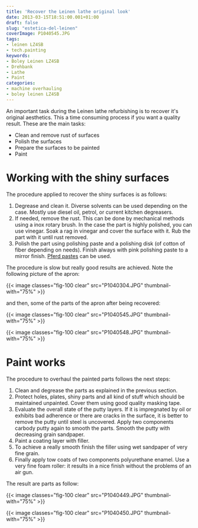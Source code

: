 ```yaml
---
title: 'Recover the Leinen lathe original look'
date: 2013-03-15T18:51:00.001+01:00
draft: false
slug: "estetica-del-leinen"
coverImage: P1040545.JPG
tags:
- leinen LZ4SB
- tech.painting
keywords:
- Boley Leinen LZ4SB
- Drehbank
- Lathe
- Paint
categories:
- machine overhauling
- boley leinen LZ4SB
---
```


An important task during the Leinen lathe refurbishing is to recover
it's original aesthetics. This a time consuming process if you want a
quality result. These are the main tasks:

* Clean and remove rust of surfaces
* Polish the surfaces
* Prepare the surfaces to be painted
* Paint

<!--more-->

# Working with the shiny surfaces

The procedure applied to recover the shiny surfaces is as follows:

1. Degrease and clean it. Diverse solvents can be used depending on
   the case. Mostly use diesel oil, petrol, or current kitchen
   degreasers.
2. If needed, remove the rust. This can be done by mechanical methods
   using a inox rotary brush. In the case the part is highly polished,
   you can use vinegar. Soak a rag in vinegar and cover the surface
   with it. Rub the part with it until rust removed.
3. Polish the part using polishing paste and a polishing disk (of
   cotton of fiber depending on needs). Finish always with pink
   polishing paste to a mirror finish. [Pferd
   pastes](https://www.pferd.com/media/PDF-US/tool-manual/katalog-4-wzh23-en-usa-ca_web.pdf) can be
   used.

The procedure is slow but really good results are achieved. Note the
following picture of the apron:

{{< image classes="fig-100 clear"  src="P1040304.JPG" thumbnail-with="75%" >}}

and then, some of the parts of the apron after being recovered:

{{< image classes="fig-100 clear"  src="P1040545.JPG" thumbnail-with="75%" >}}

{{< image classes="fig-100 clear"  src="P1040548.JPG" thumbnail-with="75%" >}}


# Paint works

The procedure to overhaul the painted parts follows the next steps:

1. Clean and degrease the parts as explained in the previous section.
2. Protect holes, plates, shiny parts and all kind of stuff which
   should be maintained unpainted. Cover them using good quality
   masking tape.
3. Evaluate the overall state of the putty layers. If it is
   impregnated by oil or exhibits bad adherence or there are cracks in
   the surface, it is better to remove the putty until steel is
   uncovered. Apply two components carbody putty again to smooth the
   parts. Smooth the putty with decreasing grain sandpaper.
4. Paint a coating layer with filler.
5. To achieve a really smooth finish the filler using wet sandpaper
   of very fine grain.
6. Finally apply tow coats of two components polyurethane enamel. Use
   a very fine foam roller: it results in a nice finish without the
   problems of an air gun.

The result are parts as follow:

{{< image classes="fig-100 clear"  src="P1040449.JPG" thumbnail-with="75%" >}}

{{< image classes="fig-100 clear"  src="P1040450.JPG" thumbnail-with="75%" >}}
